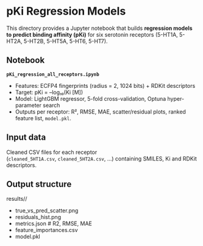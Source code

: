 pKi Regression Models 
==========================================

This directory provides a Jupyter notebook that builds **regression models
to predict binding affinity (pKi)** for six serotonin receptors
(5-HT1A, 5-HT2A, 5-HT2B, 5-HT5A, 5-HT6, 5-HT7).

Notebook
--------

**`pKi_regression_all_receptors.ipynb`**

* Features: ECFP4 fingerprints (radius = 2, 1024 bits) + RDKit descriptors  
* Target: pKi = –log₁₀(Ki [M])  
* Model: LightGBM regressor, 5-fold cross-validation, Optuna
  hyper-parameter search 
* Outputs per receptor: R², RMSE, MAE, scatter/residual plots,
  ranked feature list, `model.pkl`.

Input data
----------

Cleaned CSV files for each receptor  
(`cleaned_5HT1A.csv`, `cleaned_5HT2A.csv`, …) containing SMILES, Ki and
RDKit descriptors.

Output structure
----------------
results/<receptor>/

- true_vs_pred_scatter.png
- residuals_hist.png
- metrics.json # R2, RMSE, MAE
- feature_importances.csv
-  model.pkl
